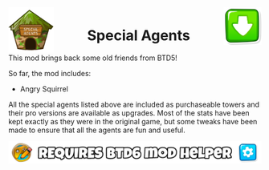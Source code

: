 <a href="https://github.com/GreenBeansAgainstVeganism/SpecialAgents/releases/latest/download/SpecialAgents.dll">
    <img align="left" alt="Icon" height="90" src="Icon.png">
    <img align="right" alt="Download" height="75" src="https://raw.githubusercontent.com/gurrenm3/BTD-Mod-Helper/master/BloonsTD6%20Mod%20Helper/Resources/DownloadBtn.png">
</a>

<h1 align="center">Special Agents</h1>

This mod brings back some old friends from BTD5!

So far, the mod includes:
- Angry Squirrel

All the special agents listed above are included as purchaseable towers and their pro versions are available as upgrades. Most of the stats have been kept exactly as they were in the original game, but some tweaks have been made to ensure that all the agents are fun and useful.

[![Requires BTD6 Mod Helper](https://raw.githubusercontent.com/gurrenm3/BTD-Mod-Helper/master/banner.png)](https://github.com/gurrenm3/BTD-Mod-Helper#readme)
